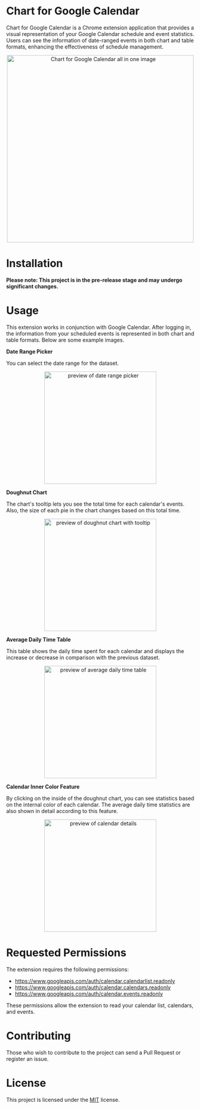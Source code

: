# Chart for Google Calendar

Chart for Google Calendar is a Chrome extension application that provides a visual representation of your Google Calendar schedule and event statistics. Users can see the information of date-ranged events in both chart and table formats, enhancing the effectiveness of schedule management.

<p align="center">
<img width="500" alt="Chart for Google Calendar all in one image" src="https://github.com/Yoonlang/Chart-for-Google-Calendar/assets/59612396/d6e99a65-b38d-422e-a164-a99e5ba2dfdf">
</p>

# Installation

**Please note: This project is in the pre-release stage and may undergo significant changes.**

# Usage

This extension works in conjunction with Google Calendar. After logging in, the information from your scheduled events is represented in both chart and table formats. Below are some example images.

**Date Range Picker**

You can select the date range for the dataset.

<p align="center">
<img width="300" alt="preview of date range picker" src="https://github.com/Yoonlang/Chart-for-Google-Calendar/assets/59612396/3321eba0-9af5-4af3-ba9d-ae82dcb0c9f7">
</p>

**Doughnut Chart**

The chart's tooltip lets you see the total time for each calendar's events. Also, the size of each pie in the chart changes based on this total time.

<p align="center">
<img width="300" alt="preview of doughnut chart with tooltip" src="https://github.com/Yoonlang/Chart-for-Google-Calendar/assets/59612396/c5d896d6-9867-4f30-adbe-e03aaf36fc94">
</p>

**Average Daily Time Table**

This table shows the daily time spent for each calendar and displays the increase or decrease in comparison with the previous dataset.

<p align="center">
<img width="300" alt="preview of average daily time table" src="https://github.com/Yoonlang/Chart-for-Google-Calendar/assets/59612396/d714bde8-3ce6-4dc4-93aa-adf3fd48b07a">
</p>

**Calendar Inner Color Feature**

By clicking on the inside of the doughnut chart, you can see statistics based on the internal color of each calendar. The average daily time statistics are also shown in detail according to this feature.

<p align="center">
<img width="300" alt="preview of calendar details" src="https://github.com/Yoonlang/Chart-for-Google-Calendar/assets/59612396/763b7ede-b9e4-4faa-a2c7-178010f5ad2a">
</p>

# Requested Permissions

The extension requires the following permissions:

- https://www.googleapis.com/auth/calendar.calendarlist.readonly
- https://www.googleapis.com/auth/calendar.calendars.readonly
- https://www.googleapis.com/auth/calendar.events.readonly

These permissions allow the extension to read your calendar list, calendars, and events.

# Contributing

Those who wish to contribute to the project can send a Pull Request or register an issue.

# License

This project is licensed under the [MIT](https://github.com/Yoonlang/Chart-for-Google-Calendar/blob/main/LICENSE) license.
